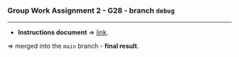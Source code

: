 ### Group Work Assignment 2 - G28 - branch `debug`
---

- __Instructions document__ $\Rightarrow$ [link](https://docs.google.com/document/d/1I_7RalKMvubf-W-KLjkenjf58VXaYRlhjghjPzQu1A8/edit).

$\Rightarrow$ merged into the `main` branch - __final result__.
